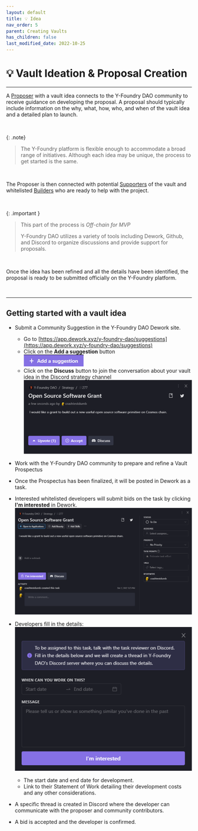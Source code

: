```yaml
---
layout: default
title: 💡 Idea
nav_order: 5
parent: Creating Vaults
has_children: false
last_modified_date: 2022-10-25
---
```


# 💡 Vault Ideation & Proposal Creation

***

A [Proposer](../../yfoundry/role/role-strategist/) with a vault idea connects to the Y-Foundry DAO community to receive guidance on developing the proposal. A proposal should typically include information on the why, what, how, who, and when of the vault idea and a detailed plan to launch.

<br>

{: .note}
> The Y-Foundry platform is flexible enough to accommodate a broad range of initiatives. Although each idea may be unique, the process to get started is the same. 

<br>

The Proposer is then connected with potential [Supporters](../../yfoundry/role/role-supporter/) of the vault and whitelisted [Builders](../../_yfoundry/role/role-developer.md) who are ready to help with the project.

<br>

{: .important }
> This part of the process is _Off-chain for MVP_
>
> Y-Foundry DAO utilizes a variety of tools including Dework, Github, and Discord to organize discussions and provide support for proposals.

<br>

Once the idea has been refined and all the details have been identified, the proposal is ready to be submitted officially on the Y-Foundry platform.

<br>

***

## Getting started with a vault idea

* Submit a Community Suggestion in the Y-Foundry DAO Dework site. 
    * Go to [https://app.dework.xyz/y-foundry-dao/suggestions](https://app.dework.xyz/y-foundry-dao/suggestions)
	* Click on the **Add a suggestion** button  
	![Add a suggestion button in Dework](../../../assets/images/screenshots/add-suggestion.png)
	* Click on the **Discuss** button to join the conversation about your vault idea in the Discord strategy channel
![Details on community suggestion in Dework](../../../assets/images/screenshots/discuss-vault-discord.png)

* Work with the Y-Foundry DAO community to prepare and refine a Vault Prospectus

* Once the Prospectus has been finalized, it will be posted in Dework as a task.

* Interested whitelisted developers will submit bids on the task by clicking **I'm interested** in Dework.
![Community Suggestion turned task in Dework](../../../assets/images/screenshots/developers-bid.png)

* Developers fill in the details:
![Developers submit details in Dework and Discord](../../../assets/images/screenshots/developers-submit-sow.png)
	* The start date and end date for development.
	* Link to their Statement of Work detailing their development costs and any other considerations.

* A specific thread is created in Discord where the developer can communicate with the proposer and community contributors.

* A bid is accepted and the developer is confirmed.

